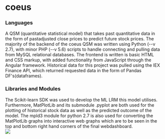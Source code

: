 # coeus

<h3>Languages</h3>
A QSM (quantitative statistical model) that takes past quantitative data in the form of pastadjusted close prices to predict future stock prices. The majority of the backend of the coeus QSM was written using Python (--v 2.7), with minor PHP (--v 5.6) scripts to handle connecting and pulling data from MySQL relational databases. The frontend is written is basic HTML and CSS markup, with added functionality from JavaScript through the Angular framework. Historical data for this project was pulled using the IEX Finance API, which returned requested data in the form of Pandas DF's(dataframes).

<h3>Libraries and Modules</h3>
The Scikit-learn SDK was used to develop the ML LRM this model utilises. Furthermore, MatPlotLib and its submodule .pyplot are both used for the plotting of historical stock data as well as the predicted outcome of the model. The mpld3 module for python 2.7 is also used for converting the MatPlotLib graphs into interactive web graphs which are to be seen in the top and bottom right hand corners of the final webdashboard.

<br>
<img src="https://raw.githubusercontent.com/oyvindjr-sigvaldsen/coeus/master/coeus-webdashboard.png">


